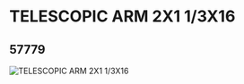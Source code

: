 # TELESCOPIC ARM 2X1 1/3X16
## 57779
![TELESCOPIC ARM 2X1 1/3X16](https://lc-www-live-s.legocdn.com/media/bricks/5/2/4496440.jpg)